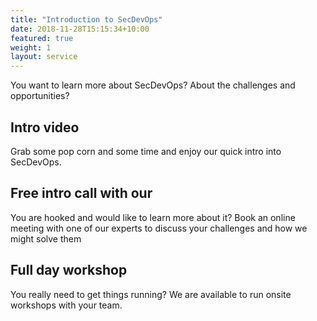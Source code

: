 ```yaml
---
title: "Introduction to SecDevOps"
date: 2018-11-28T15:15:34+10:00
featured: true
weight: 1
layout: service
---
```


You want to learn more about SecDevOps? About the challenges and opportunities?

## Intro video

Grab some pop corn and some time and enjoy our quick intro into SecDevOps.

## Free intro call with our 

You are hooked and would like to learn more about it? Book an online meeting with one of our experts to discuss your challenges and how we might solve them

## Full day workshop

You really need to get things running? We are available to run onsite workshops with your team.
